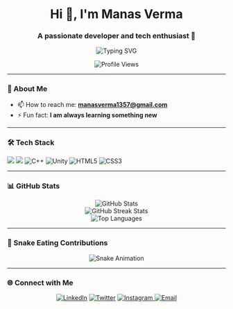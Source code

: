 <h1 align="center">Hi 👋, I'm Manas Verma</h1>
<h3 align="center">A passionate developer and tech enthusiast 🚀</h3>

<p align="center">
  <img src="https://readme-typing-svg.demolab.com?font=Fira+Code&size=22&pause=1000&color=36BCF7&width=435&lines=Welcome+to+my+GitHub+profile!;I+%E2%9D%A4%EF%B8%8F+coding+and+learning+new+things!" alt="Typing SVG" />
</p>

<p align="center">
  <img src="https://komarev.com/ghpvc/?username=0ManasVerma0&label=Profile%20views&color=0e75b6&style=flat" alt="Profile Views" />
</p>

---

### 🌟 About Me
- 📫 How to reach me: **manasverma1357@gmail.com**
- ⚡ Fun fact: **I am always learning something new**

---

### 🛠️ Tech Stack
<p>
  <img src="https://img.shields.io/badge/Code-JavaScript-informational?style=flat&logo=javascript&logoColor=white&color=F7DF1E" />
  <img src="https://img.shields.io/badge/Code-Python-informational?style=flat&logo=python&logoColor=white&color=3776AB" />
  <img src="https://img.shields.io/badge/Code-C++-informational?style=flat&logo=c%2B%2B&logoColor=white&color=00599C" alt="C++" />
  <img src="https://img.shields.io/badge/Engine-Unity-informational?style=flat&logo=unity&logoColor=white&color=000000" alt="Unity" />
  <img src="https://img.shields.io/badge/Code-HTML5-informational?style=flat&logo=html5&logoColor=white&color=E34F26" alt="HTML5" />
  <img src="https://img.shields.io/badge/Code-CSS3-informational?style=flat&logo=css3&logoColor=white&color=1572B6" alt="CSS3" />
</p>

---

### 📊 GitHub Stats
<p align="center">
  <img src="https://github-readme-stats.vercel.app/api?username=0ManasVerma0&show_icons=true&theme=radical" alt="GitHub Stats" />
  <br />
  <img src="https://github-readme-streak-stats.herokuapp.com/?user=0ManasVerma0&theme=radical" alt="GitHub Streak Stats" />
  <br />
  <img src="https://github-readme-stats.vercel.app/api/top-langs/?username=0ManasVerma0&layout=compact&theme=radical" alt="Top Languages" />
</p>

---

### 🐍 Snake Eating Contributions
<p align="center">
  <img src="https://github.com/0ManasVerma0/0ManasVerma0/raw/output/github-contribution-grid-snake.svg" alt="Snake Animation" />
</p>

---

### 🌐 Connect with Me
<p align="center">
  <a href="https://linkedin.com/in/manas-verma-9a9b38327" target="_blank"><img src="https://img.shields.io/badge/LinkedIn-blue?style=for-the-badge&logo=linkedin&logoColor=white" alt="LinkedIn" /></a>
  <a href="https://twitter.com/manasvermatxt" target="_blank"><img src="https://img.shields.io/badge/Twitter-blue?style=for-the-badge&logo=twitter&logoColor=white" alt="Twitter" /></a>
  <a href="https://instagram.com/manasverma.jpg" target="_blank">
    <img src="https://img.shields.io/badge/Instagram-E4405F?style=for-the-badge&logo=instagram&logoColor=white" alt="Instagram" />
  </a>
  <a href="mailto:manasverma1357@gmail.com"><img src="https://img.shields.io/badge/Email-red?style=for-the-badge&logo=gmail&logoColor=white" alt="Email" /></a>
</p>


